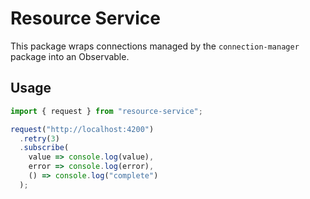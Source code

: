 # Resource Service

This package wraps connections managed by the `connection-manager` package into an Observable.

## Usage
```javascript
import { request } from "resource-service";

request("http://localhost:4200")
  .retry(3)
  .subscribe(
    value => console.log(value),
    error => console.log(error),
    () => console.log("complete")
  );
```
